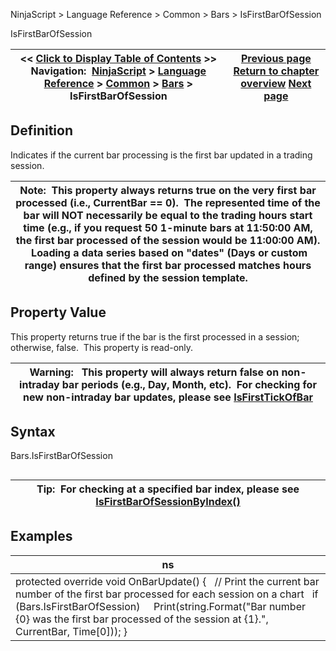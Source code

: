 ﻿
NinjaScript > Language Reference > Common > Bars > IsFirstBarOfSession

IsFirstBarOfSession

| << [Click to Display Table of Contents](isfirstbarofsession.md) >> **Navigation:**     [NinjaScript](ninjascript.md) > [Language Reference](language_reference_wip.md) > [Common](common.md) > [Bars](bars.md) > IsFirstBarOfSession | [Previous page](getvolume.md) [Return to chapter overview](bars.md) [Next page](isfirstbarofsessionbyindex.md) |
| --- | --- |
## Definition
Indicates if the current bar processing is the first bar updated in a trading session.
 

| Note:  This property always returns true on the very first bar processed (i.e., CurrentBar == 0).  The represented time of the bar will NOT necessarily be equal to the trading hours start time (e.g., if you request 50 1-minute bars at 11:50:00 AM, the first bar processed of the session would be 11:00:00 AM).  Loading a data series based on "dates" (Days or custom range) ensures that the first bar processed matches hours defined by the session template. |
| --- |

## Property Value
This property returns true if the bar is the first processed in a session; otherwise, false.  This property is read-only.
 

| Warning:   This property will always return false on non-intraday bar periods (e.g., Day, Month, etc).  For checking for new non-intraday bar updates, please see [IsFirstTickOfBar](isfirsttickofbar.md) |
| --- |

## Syntax
Bars.IsFirstBarOfSession
## 

| Tip:  For checking at a specified bar index, please see [IsFirstBarOfSessionByIndex()](isfirstbarofsessionbyindex.md) |
| --- |

## Examples

| ns |
| --- |
| protected override void OnBarUpdate() {    // Print the current bar number of the first bar processed for each session on a chart    if (Bars.IsFirstBarOfSession)      Print(string.Format("Bar number {0} was the first bar processed of the session at {1}.", CurrentBar, Time[0])); } |
